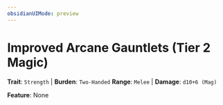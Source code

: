 ```yaml
---
obsidianUIMode: preview
---
```

# Improved Arcane Gauntlets (Tier 2 Magic)

**Trait**: `Strength` | **Burden**: `Two-Handed`
**Range**: `Melee` | **Damage**: `d10+6 (Mag)`

**Feature**: None
